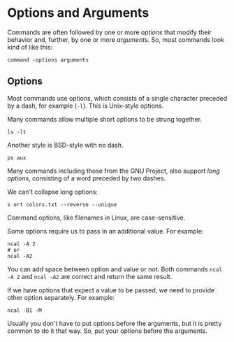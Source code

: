 # Options and Arguments

Commands are often followed by one or more *options* that modify their behavior and,
further, by one or more *arguments*. So, most commands look kind of like this:

```
command -options arguments
```

## Options

Most commands use options, which consists of a single character preceded by a dash, for
example (`-l`). This is Unix-style options.

Many commands allow multiple short options to be strung together.

```shell
ls -lt
```

Another style is BSD-style with no dash.

```shell
ps aux
```

Many commands including those from the GNU Project, also support *long options*,
consisting of a word preceded by two dashes.

We can't collapse long options:

```shell
s ort colors.txt --reverse --unique
```

Command options, like filenames in Linux, are case-sensitive.

Some options require us to pass in an additional value. For example:

```shell
ncal -A 2
# or
ncal -A2
```

You can add space between option and value or not. Both commands `ncal -A 2` and
`ncal -A2` are correct and return the same result.

If we have options that expect a value to be passed, we need to provide other option
separately. For example:

```shell
ncal -B1 -M
```

Usually you don't have to put options before the arguments, but it is pretty common to
do it that way. So, put your options before the arguments.
